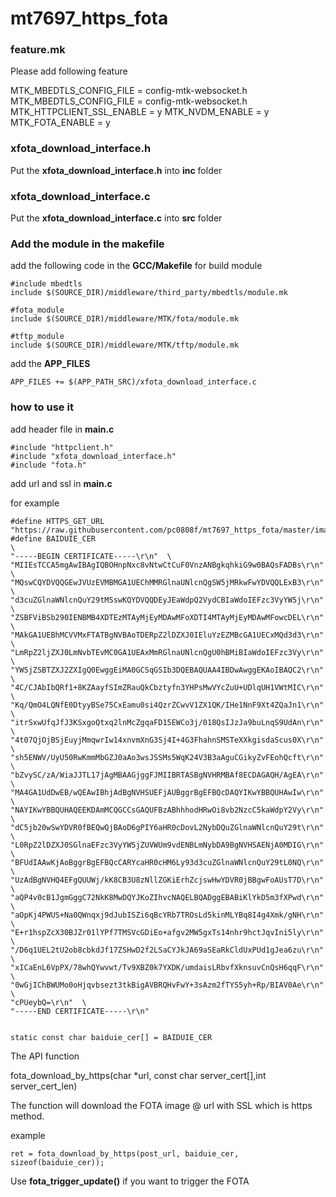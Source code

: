 # mt7697_https_fota

### feature.mk

Please add following feature

MTK_MBEDTLS_CONFIG_FILE = config-mtk-websocket.h
MTK_MBEDTLS_CONFIG_FILE             = config-mtk-websocket.h
MTK_HTTPCLIENT_SSL_ENABLE           = y
MTK_NVDM_ENABLE                     = y
MTK_FOTA_ENABLE	                    = y

### xfota_download_interface.h

Put the **xfota_download_interface.h** into **inc** folder

### xfota_download_interface.c

Put the **xfota_download_interface.c** into **src** folder

### Add the module in the makefile

add the following code in the **GCC/Makefile** for build module
```
#include mbedtls
include $(SOURCE_DIR)/middleware/third_party/mbedtls/module.mk

#fota_module
include $(SOURCE_DIR)/middleware/MTK/fota/module.mk

#tftp_module
include $(SOURCE_DIR)/middleware/MTK/tftp/module.mk
```
add the **APP_FILES**

```
APP_FILES += $(APP_PATH_SRC)/xfota_download_interface.c
```

### how to use it

add header file in **main.c**

```
#include "httpclient.h"
#include "xfota_download_interface.h"
#include "fota.h"
```

add url and ssl in **main.c**

for example

```
#define HTTPS_GET_URL   "https://raw.githubusercontent.com/pc0808f/mt7697_https_fota/master/image.bin"
#define BAIDUIE_CER                                                     \
"-----BEGIN CERTIFICATE-----\r\n"  \
"MIIEsTCCA5mgAwIBAgIQBOHnpNxc8vNtwCtCuF0VnzANBgkqhkiG9w0BAQsFADBs\r\n"  \
"MQswCQYDVQQGEwJVUzEVMBMGA1UEChMMRGlnaUNlcnQgSW5jMRkwFwYDVQQLExB3\r\n"  \
"d3cuZGlnaWNlcnQuY29tMSswKQYDVQQDEyJEaWdpQ2VydCBIaWdoIEFzc3VyYW5j\r\n"  \
"ZSBFViBSb290IENBMB4XDTEzMTAyMjEyMDAwMFoXDTI4MTAyMjEyMDAwMFowcDEL\r\n"  \
"MAkGA1UEBhMCVVMxFTATBgNVBAoTDERpZ2lDZXJ0IEluYzEZMBcGA1UECxMQd3d3\r\n"  \
"LmRpZ2ljZXJ0LmNvbTEvMC0GA1UEAxMmRGlnaUNlcnQgU0hBMiBIaWdoIEFzc3Vy\r\n"  \
"YW5jZSBTZXJ2ZXIgQ0EwggEiMA0GCSqGSIb3DQEBAQUAA4IBDwAwggEKAoIBAQC2\r\n"  \
"4C/CJAbIbQRf1+8KZAayfSImZRauQkCbztyfn3YHPsMwVYcZuU+UDlqUH1VWtMIC\r\n"  \
"Kq/QmO4LQNfE0DtyyBSe75CxEamu0si4QzrZCwvV1ZX1QK/IHe1NnF9Xt4ZQaJn1\r\n"  \
"itrSxwUfqJfJ3KSxgoQtxq2lnMcZgqaFD15EWCo3j/018QsIJzJa9buLnqS9UdAn\r\n"  \
"4t07QjOjBSjEuyjMmqwrIw14xnvmXnG3Sj4I+4G3FhahnSMSTeXXkgisdaScus0X\r\n"  \
"sh5ENWV/UyU50RwKmmMbGZJ0aAo3wsJSSMs5WqK24V3B3aAguCGikyZvFEohQcft\r\n"  \
"bZvySC/zA/WiaJJTL17jAgMBAAGjggFJMIIBRTASBgNVHRMBAf8ECDAGAQH/AgEA\r\n"  \
"MA4GA1UdDwEB/wQEAwIBhjAdBgNVHSUEFjAUBggrBgEFBQcDAQYIKwYBBQUHAwIw\r\n"  \
"NAYIKwYBBQUHAQEEKDAmMCQGCCsGAQUFBzABhhhodHRwOi8vb2NzcC5kaWdpY2Vy\r\n"  \
"dC5jb20wSwYDVR0fBEQwQjBAoD6gPIY6aHR0cDovL2NybDQuZGlnaWNlcnQuY29t\r\n"  \
"L0RpZ2lDZXJ0SGlnaEFzc3VyYW5jZUVWUm9vdENBLmNybDA9BgNVHSAENjA0MDIG\r\n"  \
"BFUdIAAwKjAoBggrBgEFBQcCARYcaHR0cHM6Ly93d3cuZGlnaWNlcnQuY29tL0NQ\r\n"  \
"UzAdBgNVHQ4EFgQUUWj/kK8CB3U8zNllZGKiErhZcjswHwYDVR0jBBgwFoAUsT7D\r\n"  \
"aQP4v0cB1JgmGggC72NkK8MwDQYJKoZIhvcNAQELBQADggEBABiKlYkD5m3fXPwd\r\n"  \
"aOpKj4PWUS+Na0QWnqxj9dJubISZi6qBcYRb7TROsLd5kinMLYBq8I4g4Xmk/gNH\r\n"  \
"E+r1hspZcX30BJZr01lYPf7TMSVcGDiEo+afgv2MW5gxTs14nhr9hctJqvIni5ly\r\n"  \
"/D6q1UEL2tU2ob8cbkdJf17ZSHwD2f2LSaCYJkJA69aSEaRkCldUxPUd1gJea6zu\r\n"  \
"xICaEnL6VpPX/78whQYwvwt/Tv9XBZ0k7YXDK/umdaisLRbvfXknsuvCnQsH6qqF\r\n"  \
"0wGjIChBWUMo0oHjqvbsezt3tkBigAVBRQHvFwY+3sAzm2fTYS5yh+Rp/BIAV0Ae\r\n"  \
"cPUeybQ=\r\n"  \
"-----END CERTIFICATE-----\r\n" 


static const char baiduie_cer[] = BAIDUIE_CER
```

The API function

fota_download_by_https(char *url, const char server_cert[],int server_cert_len)

The function will download the FOTA image @ url with SSL which is https method.

example

```
ret = fota_download_by_https(post_url, baiduie_cer, sizeof(baiduie_cer));
```

Use **fota_trigger_update()** if you want to trigger the FOTA
